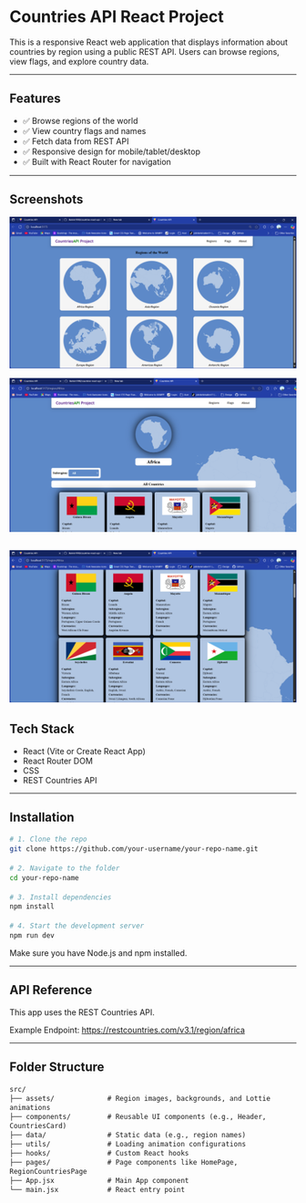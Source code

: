 # Countries API React Project

This is a responsive React web application that displays information about countries by region using a public REST API. Users can browse regions, view flags, and explore country data.

---

## Features

- ✅ Browse regions of the world
- ✅ View country flags and names
- ✅ Fetch data from REST API
- ✅ Responsive design for mobile/tablet/desktop
- ✅ Built with React Router for navigation

---

## Screenshots

![Homepage](./screenshots/HomePage.png)

![RegionCountriesPage](./screenshots/RegionCountriesPage.png)

![CountriesCard](./screenshots/CountriesCards.png)
---

## Tech Stack

- React (Vite or Create React App)
- React Router DOM
- CSS
- REST Countries API

---

## Installation

```bash
# 1. Clone the repo
git clone https://github.com/your-username/your-repo-name.git

# 2. Navigate to the folder
cd your-repo-name

# 3. Install dependencies
npm install

# 4. Start the development server
npm run dev
```
Make sure you have Node.js and npm installed.

--- 

## API Reference

This app uses the REST Countries API.

Example Endpoint:
https://restcountries.com/v3.1/region/africa

---

## Folder Structure

```
src/
├── assets/             # Region images, backgrounds, and Lottie animations
├── components/         # Reusable UI components (e.g., Header, CountriesCard)
├── data/               # Static data (e.g., region names)
├── utils/              # Loading animation configurations
├── hooks/              # Custom React hooks
├── pages/              # Page components like HomePage, RegionCountriesPage
├── App.jsx             # Main App component
└── main.jsx            # React entry point
```

